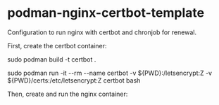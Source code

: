 # podman-nginx-certbot-template
Configuration to run nginx with certbot and chronjob for renewal.


First, create the certbot container:

sudo podman build -t certbot .

sudo podman run -it --rm --name certbot -v ${PWD}:/letsencrypt:Z -v ${PWD}/certs:/etc/letsencrypt:Z certbot bash


Then, create and run the nginx container:

